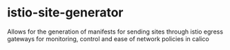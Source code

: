 # istio-site-generator

Allows for the generation of manifests for sending sites through
istio egress gateways for monitoring, control and ease of network policies in calico
